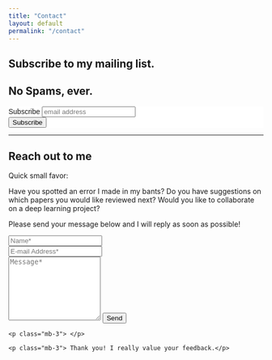 ```yaml
---
title: "Contact"
layout: default
permalink: "/contact"
---
```

## Subscribe to my mailing list.
## No Spams, ever.

<!-- Begin Mailchimp Signup Form -->
<link href="//cdn-images.mailchimp.com/embedcode/horizontal-slim-10_7.css" rel="stylesheet" type="text/css">
<style type="text/css">
	#mc_embed_signup{background:#fff; clear:left; font:14px Helvetica,Arial,sans-serif; width:100%;}
	/* Add your own Mailchimp form style overrides in your site stylesheet or in this style block.
	   We recommend moving this block and the preceding CSS link to the HEAD of your HTML file. */
</style>
<style type="text/css">
	#mc-embedded-subscribe-form input[type=checkbox]{display: inline; width: auto;margin-right: 10px;}
	#mergeRow-gdpr {margin-top: 20px;}
	#mergeRow-gdpr fieldset label {font-weight: normal;}
	#mc-embedded-subscribe-form .mc_fieldset{border:none;min-height: 0px;padding-bottom:0px;}
</style>
<div id="mc_embed_signup">
<form action="https://waleopakunle.us19.list-manage.com/subscribe/post?u=e20ec4a21f6274d162c7762d6&amp;id=855aa6be9d" method="post" id="mc-embedded-subscribe-form" name="mc-embedded-subscribe-form" class="validate" target="_blank" novalidate>
    <div id="mc_embed_signup_scroll">
	<label for="mce-EMAIL">Subscribe</label>
	<input type="email" value="" name="EMAIL" class="email" id="mce-EMAIL" placeholder="email address" required>
    <!-- real people should not fill this in and expect good things - do not remove this or risk form bot signups-->
    <div style="position: absolute; left: -5000px;" aria-hidden="true"><input type="text" name="b_e20ec4a21f6274d162c7762d6_855aa6be9d" tabindex="-1" value=""></div>
    <div class="clear"><input type="submit" value="Subscribe" name="subscribe" id="mc-embedded-subscribe" class="button"></div>
    </div>
</form>
</div>

<!--End mc_embed_signup-->

---
## Reach out to me


<form action="https://formspree.io/{{site.email}}" method="POST">    
    <p class="mb-4">Quick small favor: </p>
    <p class="mb-4">Have you spotted an error I made in my bants?
                    Do you have suggestions on which papers you would like reviewed next? Would you like to collaborate on a deep learning project?
    <p class="mb-4">Please send your message below and I will reply as soon as possible!</p>
    <div class="form-group row">
    <div class="col-md-6">
    <input class="form-control" type="text" name="name" placeholder="Name*" required>
    </div>
    <div class="col-md-6">
    <input class="form-control" type="email" name="_replyto" placeholder="E-mail Address*" required>
    </div>
    </div>
    <textarea rows="8" class="form-control mb-3" name="message" placeholder="Message*" required></textarea>    
    <input class="btn btn-success" type="submit" value="Send">

    <p class="mb-3"> </p>

    <p class="mb-3"> Thank you! I really value your feedback.</p>
</form>
